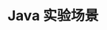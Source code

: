 ---
title: "Java 实验场景"
linkTitle: "Java 实验场景"
weight: 8
type: docs
description: > 
    Java 相关的实验场景
---